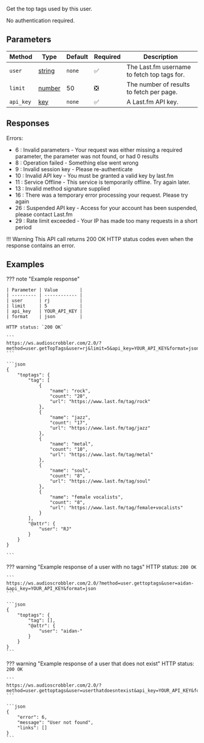 Get the top tags used by this user.

No authentication required.

## Parameters
| Method | Type | Default | Required | Description 
| ------ | ---- | ------- | -------- | -----------
| `user` | [string][string] | `none` | :white_check_mark: | The Last.fm username to fetch top tags for.
| `limit` | [number][number] | 50 | :negative_squared_cross_mark: | The number of results to fetch per page.
| `api_key` | [key][key] | `none` | :white_check_mark: | A Last.fm API key.

## Responses
Errors:

- 6 : Invalid parameters - Your request was either missing a required parameter, the parameter was not found, or had 0 results
- 8 : Operation failed - Something else went wrong  
- 9 : Invalid session key - Please re-authenticate  
- 10 : Invalid API key - You must be granted a valid key by last.fm  
- 11 : Service Offline - This service is temporarily offline. Try again later.  
- 13 : Invalid method signature supplied  
- 16 : There was a temporary error processing your request. Please try again  
- 26 : Suspended API key - Access for your account has been suspended, please contact Last.fm  
- 29 : Rate limit exceeded - Your IP has made too many requests in a short period  

!!! Warning
    This API call returns 200 OK HTTP status codes even when the response contains an error.

## Examples
??? note "Example response"

    | Parameter | Value        |
    | --------- | ------------ |
    | user      | rj           |
    | limit     | 5            |
    | api_key   | YOUR_API_KEY |
    | format    | json         |

    HTTP status: `200 OK`

    ```
    https://ws.audioscrobbler.com/2.0/?method=user.getTopTags&user=rj&limit=5&api_key=YOUR_API_KEY&format=json
    ```

    ```json
    {
        "toptags": {
            "tag": [
                {
                    "name": "rock",
                    "count": "20",
                    "url": "https://www.last.fm/tag/rock"
                },
                {
                    "name": "jazz",
                    "count": "17",
                    "url": "https://www.last.fm/tag/jazz"
                },
                {
                    "name": "metal",
                    "count": "10",
                    "url": "https://www.last.fm/tag/metal"
                },
                {
                    "name": "soul",
                    "count": "8",
                    "url": "https://www.last.fm/tag/soul"
                },
                {
                    "name": "female vocalists",
                    "count": "8",
                    "url": "https://www.last.fm/tag/female+vocalists"
                }
            ],
            "@attr": {
                "user": "RJ"
            }
        }
    }
    
    ```

??? warning "Example response of a user with no tags"
    HTTP status: `200 OK`

    ```
    https://ws.audioscrobbler.com/2.0/?method=user.gettoptags&user=aidan-&api_key=YOUR_API_KEY&format=json
    ```

    ```json
    {
        "toptags": {
            "tag": [],
            "@attr": {
                "user": "aidan-"
            }
        }
    }
    ```

??? warning "Example response of a user that does not exist"
    HTTP status: `200 OK`

    ```
    https://ws.audioscrobbler.com/2.0/?method=user.gettoptags&user=userthatdoesntexist&api_key=YOUR_API_KEY&format=json
    ```

    ```json
    {
        "error": 6,
        "message": "User not found",
        "links": []
    }
    ```

[string]: https://developer.mozilla.org/en-US/docs/Web/JavaScript/Reference/Global_Objects/String
[number]: https://developer.mozilla.org/en-US/docs/Web/JavaScript/Reference/Global_Objects/Number
[key]: https://www.last.fm/api/account/create